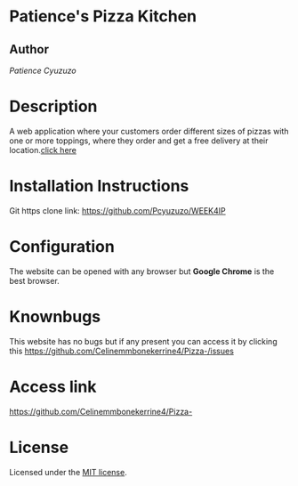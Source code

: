 # Patience's Pizza Kitchen
## Author
*Patience Cyuzuzo*
# Description
 A web application where your customers order different sizes of pizzas with one or more toppings, where they order and get a free delivery at their location.<a href="https://pcyuzuzo.github.io/WEEK4IP/">click here</a>
 # Installation Instructions
Git https clone link: https://github.com/Pcyuzuzo/WEEK4IP
# Configuration
The  website can be opened with any browser but **Google Chrome** is the best browser.
 # Knownbugs
 This website has no bugs but if any present you can access it by clicking this https://github.com/Celinemmbonekerrine4/Pizza-/issues
 # Access link
 https://github.com/Celinemmbonekerrine4/Pizza-
 # License
Licensed under the  [MIT license](LICENSE).
